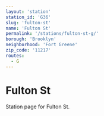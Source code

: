 ```yaml
---
layout: 'station'
station_id: 'G36'
slug: 'fulton-st'
name: 'Fulton St'
permalink: '/stations/fulton-st-g/'
borough: 'Brooklyn'
neighborhood: 'Fort Greene'
zip_code: '11217'
routes:
  - G
---
```

# Fulton St

Station page for Fulton St.
